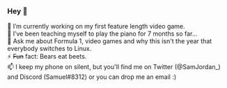 ### Hey 👋

🔭 I’m currently working on my first feature length video game.    
🌱 I’ve been teaching myself to play the piano for 7 months so far...  
💬 Ask me about Formula 1, video games and why this isn't the year that everybody switches to Linux.  
⚡ ~~Fun~~ fact: Bears eat beets.  
📫 I keep my phone on silent, but you'll find me on Twitter (@SamJordan_) and Discord (Samuel#8312) or you can drop me an email :)  


<!--
**SamuelJordan95/SamuelJordan95** is a ✨ _special_ ✨ repository because its `README.md` (this file) appears on your GitHub profile.

Here are some ideas to get you started:

- 🔭 I’m currently working on ...
- 🌱 I’m currently learning ...
- 👯 I’m looking to collaborate on ...
- 🤔 I’m looking for help with ...
- 💬 Ask me about ...
- 📫 How to reach me: ...
- 😄 Pronouns: ...
- ⚡ Fun fact: ...
-->
